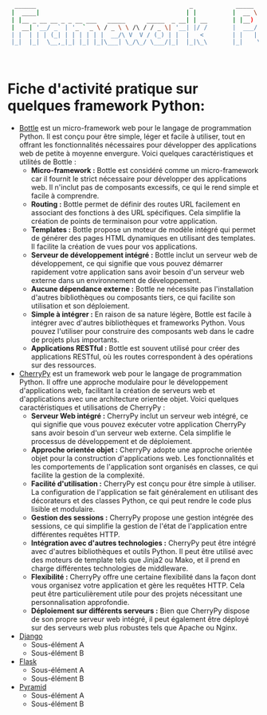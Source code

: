 ```sh
  ______                                           _            _____       _   _                 
 |  ____|                                         | |          |  __ \     | | | |                
 | |__ _ __ __ _ _ __ ___   _____      _____  _ __| | __       | |__) |   _| |_| |__   ___  _ __  
 |  __| '__/ _` | '_ ` _ \ / _ \ \ /\ / / _ \| '__| |/ /       |  ___/ | | | __| '_ \ / _ \| '_ \ 
 | |  | | | (_| | | | | | |  __/\ V  V / (_) | |  |   <        | |   | |_| | |_| | | | (_) | | | |
 |_|  |_|  \__,_|_| |_| |_|\___| \_/\_/ \___/|_|  |_|\_\       |_|    \__, |\__|_| |_|\___/|_| |_|
                                                                       __/ |                      
                                                                      |___/                       
```
# Fiche d'activité pratique sur quelques framework Python:
- [Bottle](Prj-Bottle.md)
  est un micro-framework web pour le langage de programmation Python. Il est conçu pour être simple, léger et facile à utiliser, tout en offrant les fonctionnalités nécessaires pour développer des applications web de petite à moyenne envergure.  Voici quelques caractéristiques et utilités de Bottle :
  - **Micro-framework :** Bottle est considéré comme un micro-framework car il fournit le strict nécessaire pour développer des applications web. Il n'inclut pas de composants excessifs, ce qui le rend simple et facile à comprendre.
  - **Routing :** Bottle permet de définir des routes URL facilement en associant des fonctions à des URL spécifiques. Cela simplifie la création de points de terminaison pour votre application.
  - **Templates :** Bottle propose un moteur de modèle intégré qui permet de générer des pages HTML dynamiques en utilisant des templates. Il facilite la création de vues pour vos applications.
  - **Serveur de développement intégré :** Bottle inclut un serveur web de développement, ce qui signifie que vous pouvez démarrer rapidement votre application sans avoir besoin d'un serveur web externe dans un environnement de développement.
  - **Aucune dépendance externe :** Bottle ne nécessite pas l'installation d'autres bibliothèques ou composants tiers, ce qui facilite son utilisation et son déploiement.
  - **Simple à intégrer :** En raison de sa nature légère, Bottle est facile à intégrer avec d'autres bibliothèques et frameworks Python. Vous pouvez l'utiliser pour construire des composants web dans le cadre de projets plus importants.
  - **Applications RESTful :** Bottle est souvent utilisé pour créer des applications RESTful, où les routes correspondent à des opérations sur des ressources.
- [CherryPy](Prj-CherryPy.md)
  est un framework web pour le langage de programmation Python. Il offre une approche modulaire pour le développement d'applications web, facilitant la création de serveurs web et d'applications avec une architecture orientée objet. Voici quelques caractéristiques et utilisations de CherryPy :
  - **Serveur Web intégré :** CherryPy inclut un serveur web intégré, ce qui signifie que vous pouvez exécuter votre application CherryPy sans avoir besoin d'un serveur web externe. Cela simplifie le processus de développement et de déploiement.
  - **Approche orientée objet :** CherryPy adopte une approche orientée objet pour la construction d'applications web. Les fonctionnalités et les comportements de l'application sont organisés en classes, ce qui facilite la gestion de la complexité.
  - **Facilité d'utilisation :** CherryPy est conçu pour être simple à utiliser. La configuration de l'application se fait généralement en utilisant des décorateurs et des classes Python, ce qui peut rendre le code plus lisible et modulaire.
  - **Gestion des sessions :** CherryPy propose une gestion intégrée des sessions, ce qui simplifie la gestion de l'état de l'application entre différentes requêtes HTTP.
  - **Intégration avec d'autres technologies :** CherryPy peut être intégré avec d'autres bibliothèques et outils Python. Il peut être utilisé avec des moteurs de template tels que Jinja2 ou Mako, et il prend en charge différentes technologies de middleware.
  - **Flexibilité :** CherryPy offre une certaine flexibilité dans la façon dont vous organisez votre application et gère les requêtes HTTP. Cela peut être particulièrement utile pour des projets nécessitant une personnalisation approfondie.
  - **Déploiement sur différents serveurs :** Bien que CherryPy dispose de son propre serveur web intégré, il peut également être déployé sur des serveurs web plus robustes tels que Apache ou Nginx.
- [Django](Prj-Django.md)  
  - Sous-élément A
  - Sous-élément B
- [Flask](Prj-Flask.md)  
  - Sous-élément A
  - Sous-élément B
- [Pyramid](Prj-Pyramid.md)  
  - Sous-élément A
  - Sous-élément B 



